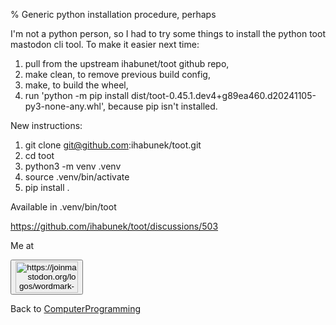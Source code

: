% Generic python installation procedure, perhaps

I'm not a python person, so I had to try some things to install the python toot mastodon cli tool. To make it easier next time:

1. pull from the upstream ihabunet/toot github repo,
2. make clean, to remove previous build config,
3. make, to build the wheel,
4. run 'python -m pip install dist/toot-0.45.1.dev4+g89ea460.d20241105-py3-none-any.whl', because pip isn't installed.

New instructions:

1. git clone git@github.com:ihabunek/toot.git
1. cd toot
1. python3 -m venv .venv
1. source .venv/bin/activate
1. pip install .

Available in .venv/bin/toot

https://github.com/ihabunek/toot/discussions/503

Me at
<form action='https://mastodon.sdf.org/@drbean'>
<button type='submit' class='btn'>
<img src='./mastodon.svg'
alt='https://joinmastodon.org/logos/wordmark-black-text.svg'
style='width:100px;height:50px'/>
</button></form>

Back to [ComputerProgramming](ComputerProgramming.html)
